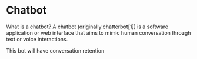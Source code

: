 # Chatbot

What is a chatbot?
A chatbot (originally chatterbot[1]) is a software application or web interface that aims to mimic human conversation through text or voice interactions.

This bot will have conversation retention
